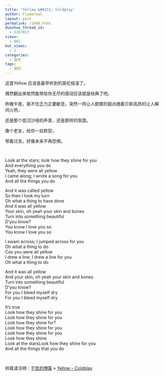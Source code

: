 ```yaml
---
title: 'Yellow &#8211; Coldplay'
author: Flowerowl
layout: post
permalink: /1948.html
duoshuo_thread_id:
  - 1267017
views:
  - 802
bot_views:
  - 1
categories:
  - 音乐
tags:
  - 英伦
---
```

这首Yellow 应该是最早听到的英伦摇滚了。

偶然翻出来依然能带给你无尽的感动应该就是经典了吧。

昨晚午夜，抵不住乏力正要歇息，突然一阵让人颤栗的鼓点随着贝斯高昂的让人瞬间火热，

还是那个低沉沙哑的声音，还是那样的氛围，

像个老友，给你一丝默契，

带着过去，好像未来不再恐惧。

&nbsp;

Look at the stars; look how they shine for you  
And everything you do  
Yeah, they were all yellow  
I came along; I wrote a song for you  
And all the things you do

And it was called yellow  
So then I took my turn  
Oh what a thing to have done  
And it was all yellow  
Your skin, oh yeah your skin and bones  
Turn into something beautiful  
D&#8217;you know?  
You know I love you so  
You know I love you so

I swam across; I jumped across for you  
Oh what a thing to do  
Cos you were all yellow  
I drew a line; I drew a line for you  
Oh what a thing to do

And it was all yellow  
And your skin, oh yeah your skin and bones  
Turn into something beautiful  
D&#8217;you know?  
For you I bleed myself dry  
For you I bleed myself dry

It&#8217;s true  
Look how they shine for you  
Look how they shine for you  
Look how they shine for?  
Look how they shine for you  
Look how they shine for you  
Look how they shine  
Look at the starsLook how they shine for you  
And all the things that you do

&nbsp;

转载请注明：[于哲的博客][1] &raquo; [Yellow &#8211; Coldplay][2]

 [1]: http://localhost/wordpress
 [2]: http://localhost/wordpress/1948.html